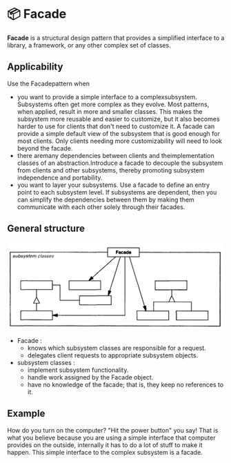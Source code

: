 # 📦 Facade

<b>Facade</b> is a structural design pattern that provides a simplified interface to a library, a framework, or any other complex set of classes.

## Applicability

Use the Facadepattern when

- you want to provide a simple interface to a complexsubsystem. Subsystems
  often get more complex as they evolve. Most patterns, when applied, result
  in more and smaller classes. This makes the subsystem more reusable and
  easier to customize, but it also becomes harder to use for clients that don't
  need to customize it. A facade can provide a simple default view of the
  subsystem that is good enough for most clients. Only clients needing more
  customizability will need to look beyond the facade.
- there aremany dependencies between clients and theimplementation classes
  of an abstraction.Introduce a facade to decouple the subsystem from clients
  and other subsystems, thereby promoting subsystem independence and
  portability.
- you want to layer your subsystems. Use a facade to define an entry point to
  each subsystem level. If subsystems are dependent, then you can simplify
  the dependencies between them by making them communicate with each
  other solely through their facades.

## General structure

<p align="center">
  <img src="../../images/facade.png" width="700" />
</p>

- Facade :
  - knows which subsystem classes are responsible for a request.
  - delegates client requests to appropriate subsystem objects.
- subsystem classes :
  - implement subsystem functionality.
  - handle work assigned by the Facade object.
  - have no knowledge of the facade; that is, they keep no references to it.

## Example

How do you turn on the computer? "Hit the power button" you say! That is what you believe because you are using a simple interface that computer provides on the outside, internally it has to do a lot of stuff to make it happen. This simple interface to the complex subsystem is a facade.
